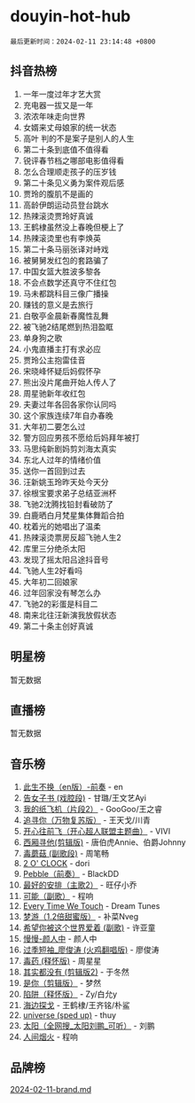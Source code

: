 # douyin-hot-hub

`最后更新时间：2024-02-11 23:14:48 +0800`

## 抖音热榜

1. 一年一度过年才艺大赏
1. 充电器一拔又是一年
1. 浓浓年味走向世界
1. 女婿来丈母娘家的统一状态
1. 高叶 判的不是案子是别人的人生
1. 第二十条到底值不值得看
1. 锐评春节档之哪部电影值得看
1. 怎么合理顺走孩子的压岁钱
1. 第二十条见义勇为案件观后感
1. 贾玲的腹肌不是画的
1. 高龄伊朗运动员登台跳水
1. 热辣滚烫贾玲好真诚
1. 王鹤棣虽然没上春晚但梗上了
1. 热辣滚烫里也有李焕英
1. 第二十条马丽张译对峙戏
1. 被舅舅发红包的套路骗了
1. 中国女篮大胜波多黎各
1. 不会点数学还真守不住红包
1. 马未都跳科目三像广播操
1. 赚钱的意义是去旅行
1. 白敬亭金晨新春魔性乱舞
1. 被飞驰2结尾燃到热泪盈眶
1. 单身狗之歌
1. 小鬼直播主打有求必应
1. 贾玲公主抱雷佳音
1. 宋晓峰怀疑后妈假怀孕
1. 熊出没片尾曲开始人传人了
1. 周星驰新年收红包
1. 夫妻过年各回各家你认同吗
1. 这个家族连续7年自办春晚
1. 大年初二要怎么过
1. 警方回应男孩不愿给后妈拜年被打
1. 马思纯新剧妈剪刘海太真实
1. 东北人过年的情绪价值
1. 送你一首回到过去
1. 汪新姚玉玲昨天处今天分
1. 徐根宝要求弟子总结亚洲杯
1. 飞驰2沈腾找铅封看破防了
1. 白鹿晒白月梵星集体舞蹈合拍
1. 枕着光的她唱出了温柔
1. 热辣滚烫票房反超飞驰人生2
1. 库里三分绝杀太阳
1. 发现了摇太阳吕途抖音号
1. 飞驰人生2好看吗
1. 大年初二回娘家
1. 过年回家没有琴怎么办
1. 飞驰2的彩蛋是科目二
1. 南来北往汪新演我放假状态
1. 第二十条主创好真诚

## 明星榜

暂无数据

## 直播榜

暂无数据

## 音乐榜

1. [此生不换（en版）-前奏](https://sf5-hl-cdn-tos.douyinstatic.com/obj/tos-cn-ve-2774/oMDvUGwhKrKYDEqXiMYEwxZqBWIJFA92CiLAO) - en
1. [告女子书 (戏腔段)](https://sf5-hl-cdn-tos.douyinstatic.com/obj/tos-cn-ve-2774/osCCzFxWgstBDi92ZfBB4ht7gQENBmQMAl0eI6) - 甘璐/王文艺Ayi
1. [我的纸飞机（片段2）](https://sf3-cdn-tos.douyinstatic.com/obj/tos-cn-ve-2774/oM2ZrKcg2CD5AeRB2gkeXOFB1IxAGJdZPazYHf) - GooGoo/王之睿
1. [追寻你（万物复苏版）](https://sf5-hl-cdn-tos.douyinstatic.com/obj/tos-cn-ve-2774/oYeAZJsbjIDit9APmBg8u6uDUQnHmoCf3gbo74) - 王天戈/川青
1. [开心往前飞（开心超人联盟主题曲）](https://sf5-hl-cdn-tos.douyinstatic.com/obj/tos-cn-ve-2774/9d8fb7c82cf1421fb93a9fe925275e0a) - VIVI
1. [西厢寻他(剪辑版)](https://sf5-hl-cdn-tos.douyinstatic.com/obj/tos-cn-ve-2774/oUsAVfAQKlRNxEv5qxvIB8o5qmIWUcXbzJKJhw) - 唐伯虎Annie、伯爵Johnny
1. [毒蘑菇 (副歌段)](https://sf3-cdn-tos.douyinstatic.com/obj/tos-cn-ve-2774/ocDEUsfdLjxnlFXtfogBCiQCEqYB7QZgZ8VViM) - 周笔畅
1. [2 O' CLOCK](https://sf5-hl-cdn-tos.douyinstatic.com/obj/tos-cn-ve-2774/oIUBICeqlYQHTigCBOnCMlwBZJkgiBjt1oDfbg) - dori
1. [Pebble（前奏）](https://sf5-hl-cdn-tos.douyinstatic.com/obj/tos-cn-ve-2774/5e6913036e674b34b92df6abd1361f00) - BlackDD
1. [最好的安排（主歌2）](https://sf5-hl-cdn-tos.douyinstatic.com/obj/tos-cn-ve-2774/oMMZX1DuHpMwgoDztBmZswgQnbCeeANZxBHkFY) - 旺仔小乔
1. [可能（副歌）](https://sf5-hl-cdn-tos.douyinstatic.com/obj/tos-cn-ve-2774/cde1731888894259b333569393c2fb51) - 程响
1. [Every Time We Touch](https://sf3-cdn-tos.douyinstatic.com/obj/tos-cn-ve-2774/ogN6lUKQeBBfEVhIOMikG1CcJjugxk1tztZyhP) - Dream Tunes
1. [梦游（1.2倍甜蜜版）](https://sf6-cdn-tos.douyinstatic.com/obj/tos-cn-ve-2774/o4gyAUm8hwufoEABmwVIiQtHsFuGzAEEWtNMzo) - 补菜Nveg
1. [希望你被这个世界爱着 (副歌)](https://sf5-hl-cdn-tos.douyinstatic.com/obj/tos-cn-ve-2774/oUHCmWQfZlE3QQBKBeD8rCFLpJzPgCpImhsxMt) - 许亚童
1. [慢慢-颜人中](https://sf6-cdn-tos.douyinstatic.com/obj/tos-cn-ve-2774/ocjHNfBXdBxQNC8ZGAeoLMFTUgtBg8bkExunDC) - 颜人中
1. [过季短袖_廖俊涛 (火鸡翻唱版)](https://sf5-hl-cdn-tos.douyinstatic.com/obj/tos-cn-ve-2774/ogQVJl0tRBKxQgZji7YClFEBrVDeHpPTWfCZbQ) - 廖俊涛
1. [毒药 (释怀版)](https://sf5-hl-cdn-tos.douyinstatic.com/obj/tos-cn-ve-2774/oYILMEAzspdZBIzy4frJNB8ZHPHWAhiwowd4Ad) - 周星星
1. [其实都没有 (剪辑版2)](https://sf5-hl-cdn-tos.douyinstatic.com/obj/tos-cn-ve-2774/oEBNQenHZtBhxYjGgUDQk0BCHTigQafgFlbQ7k) - 于冬然
1. [是你（剪辑版）](https://sf5-hl-cdn-tos.douyinstatic.com/obj/tos-cn-ve-2774/46019dae783c4c969944217fe1cfafc4) - 梦然
1. [陷阱（释怀版）](https://sf5-hl-cdn-tos.douyinstatic.com/obj/tos-cn-ve-2774/oE8C21LeZrzKLDFfQYgMzx4GAIHageG5IzayY7) - Zy/白允y
1. [海边探戈](https://sf3-cdn-tos.douyinstatic.com/obj/tos-cn-ve-2774/os9gE0VQCGqt6VQkZDyBBYvfSDY0QFe3vVmubn) - 王鹤棣/王齐铭/朴鲨
1. [universe (sped up)](https://sf5-hl-cdn-tos.douyinstatic.com/obj/tos-cn-ve-2774/oIQnurQLDCsdYeegkM4CKuVb23MZBXtX6QB8bv) - thuy
1. [太阳（全网搜_太阳刘鹏_可听）](https://sf6-cdn-tos.douyinstatic.com/obj/tos-cn-ve-2774/ogWbyIQnlBFImVbeDocRdCIYtBHlbJXgfZMvgz) - 刘鹏
1. [人间烟火](https://sf5-hl-cdn-tos.douyinstatic.com/obj/tos-cn-ve-2774/947983139f35446684610238bba8e7a9) - 程响

## 品牌榜

[2024-02-11-brand.md](2024-02-11-brand.md)
